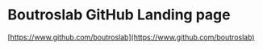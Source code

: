 # Boutroslab GitHub Landing page

[https://www.github.com/boutroslab](https://www.github.com/boutroslab)
